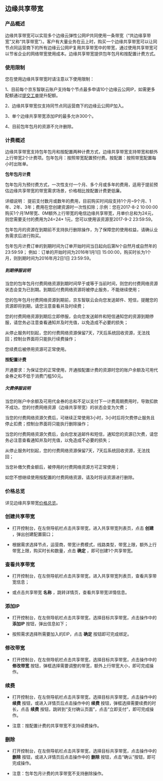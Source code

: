 ## 边缘共享带宽

### 产品概述

边缘共享带宽可以实现多个边缘云弹性公网IP共同使用一条带宽（“共边缘享带宽”又称“共享带宽”）。客户有大量业务在云上时，购买一个边缘共享带宽可以让同节点同运营商下的所有边缘云公网IP复用共享带宽中的带宽，通过使用共享带宽可以节省企业的网络带宽使用成本。边缘共享带宽提供包年包月和按配置计费方式。


### 使用限制

您在使用边缘共享带宽时请注意以下使用限制：

1、目前每个京东智联云账户支持每个节点最多申请10个边缘云公网IP，如需更多配额通过[提交工单](https://ticket.jdcloud.com/applyorder/submit)提升配额。<br/>

2、边缘共享带宽仅支持同节点同运营商下的边缘云公网IP加入。<br/>

3、单个边缘共享带宽添加IP的最多允许300个。<br/>

4、目前包年包月的资源不允许删除。<br/>

### 计费概述

边缘共享带宽支持包年包月和按配置两种计费方式，边缘共享带宽支持带宽和额外上行带宽2个计费项。包年包月：按照带宽配置预付费。按配置：按照带宽配置每小时出账单。

**包年包月计费**

包年包月为预付费方式，一次性支付一个月、多个月或多年的费用，适用于提前预估边缘共享带宽的带宽需求场景，价格相比按配置计费更低廉。

详细说明：
提前支付数月或数年的费用，目前购买时间段支持1个月~9个月、1年、2年、3年；费用在您创建资源时一次性扣除；示例：您在2017-8-2 10:00:00购买1个月1M带宽、0M额外上行带宽的电信边缘共享带宽，月单价总和为24元，则您需要支付的费用为24=24* 1元，您可以使用该资源至2017-9-2 23:59:59。

包年包月的资源在到期前不支持执行删除操作，为了保障您的使用权益，请确认业务需求后进行购买。

包年包月计费订单的到期时间为订单开始时间当日起向后第N个自然月或自然年的23:59:59； 例如：订单的开始时间为2016年1月1日 15:00:00，购买时长为1个月，则到期时间为2016年月2日1日 23:59:59。

##### 到期停服说明

当您的包年包月付费网络资源到期时间早于或等于当前时间，则您的付费网络资源状态会变为已到期。到期后付费网络资源将被停止服务，不能继续使用；

您的包年包月付费网络资源到期前，京东智联云会向您发送邮件、短信，提醒您的资源即将到期，请您注意查看并及时续费；

您的付费网络资源到期后立即停服，会向您发送邮件和短信通知您的资源到期停服，请您务必注意查看通知并及时充值，以免造成不必要的损失；

从停止服务时刻起，您的付费网络资源保留7天，7天后系统回收资源，无法找回；控制台界面将只能执行续费操作；

您续费后被停用资源可正常使用。

**按配置计费**

开通要求：为保证您的正常使用，开通按配置计费的资源时您的账户余额及可用代金券之和不低于消费门槛50元。

##### 欠费停服说明

当您的账户中余额及可用代金券的总和不足以支付下一计费周期费用时，导致扣款不成功，您的付费网络资源（边缘共享带宽）的状态会变为欠费；

当您的付费网络资源欠费后，可继续正常使用3小时，3小时后将欠费停止服务且停止扣费；控制台界面将只能执行删除操作；

当您的付费网络资源欠费后，会向您发送邮件和短信，通知您的资源已欠费，请您务必注意查看通知并及时充值，以免造成不必要的损失；

从停止服务时刻起，您的付费网络资源保留7天，7天后系统回收资源，无法找回；

当您补缴欠费金额后，被停用的付费网络资源方可正常使用；

如您不想继续使用按配置的付费网络资源，请及时将该资源进行删除。

### 价格总览

详见边缘共享带宽[价格总览](../../Pricing/Price-Overview.md)。

### 创建共享带宽

- 打开控制台，在左侧导航栏点击共享带宽，进入共享带宽列表页，点击 **创建** ，弹出创建配置窗口；<br/>

- 根据需求选择节点，运营商，带宽计费模式，线路类型，带宽上限，额外上行带宽上限，购买时长和数量，点击 **确定** ，即可创建1个共享带宽。<br/>

### 查看共享带宽

- 打开控制台，在左侧导航栏点击共享带宽，进入共享带宽列表页，查看共享带宽信息；<br/>

- 或点击共享带宽 **名称** ，跳转详情页，查看共享带宽详情信息。<br/>


### 添加IP

- 打开控制台，在左侧导航栏点击共享带宽，选择目标共享带宽，点击操作中的 **添加IP** 按钮，弹出信息如下；<br/>

- 按照需求选择所需要加入的EIP，点击 **确定** 按钮即可完成绑定。


### 修改带宽

- 打开控制台，在左侧导航栏点击共享带宽，选择目标共享带宽，点击操作中的 **修改带宽** 按钮，弹框选择需要调整的带宽，额外上行带宽大小，即可完成操作。<br/>

### 续费

- 打开控制台，在左侧导航栏点击共享带宽，选择目标共享带宽，点击操作中的 **续费** 按钮，或进入详情页后点击操作中的 **续费** 按钮，弹框选择需要续费的时长，点击 **续费** 按钮，跳转到“支付确认页面”，点击“立即支付”，即可完成操作。<br/>

- 注意：按配置计费的共享带宽不支持续费操作。

### 删除

- 打开控制台，在左侧导航栏点击共享带宽，选择目标共享带宽，点击操作中的 **删除** 按钮，或进入详情页后点击操作中的 **删除** 按钮，点击“确认”按钮，即可完成操作。<br/>

- 注意：包年包月计费的共享带宽不支持删除操作。
